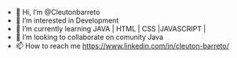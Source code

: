 - 👋 Hi, I’m @Cleutonbarreto
- 👀 I’m interested in Development
- 🌱 I’m currently learning JAVA | HTML | CSS |JAVASCRIPT |
- 💞️ I’m looking to collaborate on comunity Java
- 📫 How to reach me https://www.linkedin.com/in/cleuton-barreto/


